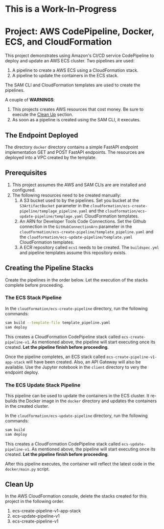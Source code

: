 # This is a Work-In-Progress

# Project: AWS CodePipeline, Docker, ECS, and CloudFormation

This project demonstrates using Amazon's CI/CD service CodePipeline to deploy and update an AWS ECS cluster. Two pipelines are used:

1. A pipeline to create a AWS ECS using a CloudFormation stack.
1. A pipeline to update the containers in the ECS stack.

The SAM CLI and CloudFormation templates are used to create the pipelines.

A couple of **WARNINGS**:

1. This projects creates AWS resources that cost money. Be sure to execute the [Clean Up](#Clean-Up) section.
1. As soon as a pipeline is created using the SAM CLI, it executes. 

## The Endpoint Deployed

The directory `docker` directory contains a simple FastAPI endpoint implementation GET and POST FastAPI endpoints. The resources are deployed into a VPC created by the template.   

## Prerequisites

1. This project assumes the AWS and SAM CLIs are are installed and configured. 
2. The following resources need to be created manually:
    1. A S3 bucket used to by the pipelines. Set you bucket at the `S3ArtifactBucket` parameter in the `cloudformation/ecs-create-pipeline/templage_pipeline.yaml` and the `cloudformation/ecs-update-pipeline/templage.yaml` CloudFormation templates.
    2. An ARN for Developer Tools Code Connections. Set the Github connection in the `GitHubConnectionArn` parameter in the `cloudformation/ecs-create-pipeline/template_pipeline.yaml` and the `cloudformation/ecs-update-pipeline/template.yaml` CloudFormation templates. 
    3. A ECR repository called `ecs1` needs to be created. The `buildspec.yml` and pipeline templates assume this repository exists.

## Creating the Pipeline Stacks

Create the pipelines in the order below. Let the execution of the stacks complete before proceeding.

### The ECS Stack Pipeline

In the `cloudformation/ecs-create-pipeline` directory, run the following commands:

```bash
sam build --template-file template_pipeline.yaml
sam deploy
```

This creates a CloudFormation CodePipeline stack called `ecs-create-pipeline-v1`. As mentioned above, the pipeline will start executing once its created. **Let the pipeline finish before proceeding**.

Once the pipeline completes, an ECS stack called `ecs-create-pipeline-v1-app-stack` will have been created. Also, an API Gateway will also be available. Use the Jupyter notebook in the `client` directory to very the endpoint deploy.   

### The ECS Update Stack Pipeline

This pipeline can be used to update the containers in the ECS cluster. It re-builds the Docker image in the `docker` directory and updates the containers in the created cluster. 

In the `cloudformation/ecs-update-pipeline` directory, run the following commands:

```bash
sam build 
sam deploy
```

This creates a CloudFormation CodePipeline stack called `ecs-update-pipeline-v1`. As mentioned above, the pipeline will start executing once its created. **Let the pipeline finish before proceeding**.

After this pipeline executes, the container will reflect the latest code in the `docker/main.py` script. 


## Clean Up 

In the AWS CloudFormation console, delete the stacks created for this project in the following order.


1. ecs-create-pipeline-v1-app-stack
2. ecs-update-pipeline-v1
3. ecs-create-pipeline-v1

